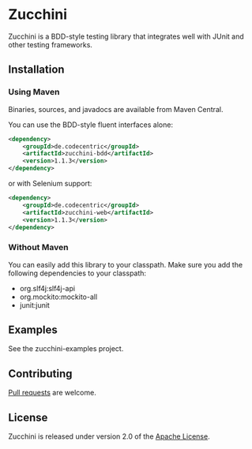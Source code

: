 Zucchini
========

Zucchini is a BDD-style testing library that integrates well with JUnit and other testing frameworks.

## Installation

### Using Maven

Binaries, sources, and javadocs are available from Maven Central.

You can use the BDD-style fluent interfaces alone:

```xml
<dependency>
	<groupId>de.codecentric</groupId>
	<artifactId>zucchini-bdd</artifactId>
	<version>1.1.3</version>
</dependency>
```

or with Selenium support:

```xml
<dependency>
	<groupId>de.codecentric</groupId>
	<artifactId>zucchini-web</artifactId>
	<version>1.1.3</version>
</dependency>
```

### Without Maven

You can easily add this library to your classpath. Make sure you add the following dependencies to your classpath:

* org.slf4j:slf4j-api
* org.mockito:mockito-all
* junit:junit

## Examples

See the zucchini-examples project.

## Contributing

[Pull requests][] are welcome.

## License

Zucchini is released under version 2.0 of the [Apache License][].

[Pull requests]: http://help.github.com/send-pull-requests
[Apache License]: http://www.apache.org/licenses/LICENSE-2.0
